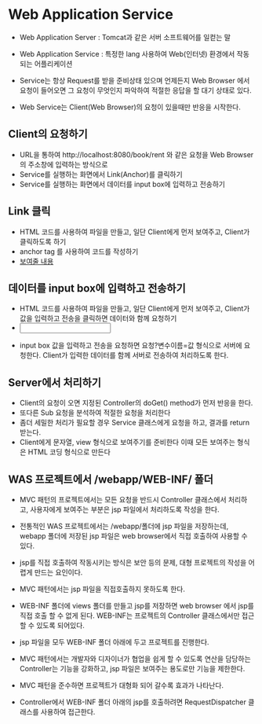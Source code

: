 # Web Application Service
* Web Application Server	: Tomcat과 같은 서버 소프트웨어를 일컫는 말
* Web Application Service	: 특정한 lang 사용하여 Web(인터넷) 환경에서 작동되는 어플리케이션

* Service는 항상 Request를 받을 준비상태 있으며 언제든지 Web Browser 에서 요청이 들어오면 그 요청이 무엇인지 파악하여 적절한 응답을 할 대기 상태로 있다.
* Web Service는 Client(Web Browser)의 요청이 있을때만 반응을 시작한다.

## Client의 요청하기
* URL을 통하여 http://localhost:8080/book/rent 와 같은 요청을 Web Browser의 주소창에 입력하는 방식으로
* Service를 실행하는 화면에서 Link(Anchor)를 클릭하기
* Service를 실행하는 화면에서 데이터를 input box에 입력하고 전송하기

## Link 클릭
* HTML 코드를 사용하여 파일을 만들고, 일단 Client에게 먼저 보여주고, Client가 클릭하도록 하기
* anchor tag 를 사용하여 코드를 작성하기
* <a href = "요청"> 보여줄 내용 </a>

## 데이터를 input box에 입력하고 전송하기
* HTML 코드를 사용하여 파일을 만들고, 일단 Client에게 먼저 보여주고, Client가 값을 입력하고 전송을 클릭하면 데이터와 함께 요청하기
* <form action="요청"> <input name="변수이름"/> </form>
* input box 값을 입력하고 전송을 요청하면	요청?변수이름=값 형식으로 서버에 요청한다. Client가 입력한 데이터를 함께 서버로 전송하여 처리하도록 한다.

## Server에서 처리하기
* Client의 요청이 오면 지정된 Controller의 doGet() method가 먼저 반응을 한다.
* 또다른 Sub 요청을 분석하여 적절한 요청을 처리한다
* 좀더 세밀한 처리가 필요할 경우 Service 클래스에게 요청을 하고, 결과를 return 받는다.
* Client에게 문자열, view 형식으로 보여주기를 준비한다	이때 모든 보여주는 형식은 HTML 코딩 형식으로 만든다

## WAS 프로젝트에서 /webapp/WEB-INF/ 폴더
* MVC 패턴의 프로젝트에서는 모든 요청을 반드시 Controller 클래스에서 처리하고, 사용자에게 보여주는 부분은 jsp 파일에서 처리하도록 작성을 한다.
* 전통적인 WAS 프로젝트에서는 /webapp/폴더에 jsp 파일을 저장하는데, webapp 폴더에 저장된 jsp 파일은 web browser에서 직접 호출하여 사용할 수 있다.
* jsp를 직접 호출하여 작동시키는 방식은 보안 등의 문제, 대형 프로젝트의 작성을 어렵게 만드는 요인이다.
* MVC 패턴에서는 jsp 파일을 직접호출하지 못하도록 한다.
* WEB-INF 폴더에 views 폴더를 만들고 jsp를 저장하면 web browser 에서 jsp를 직접 호출 할 수 없게 된다. WEB-INF는 프로젝트의 Controller 클래스에서만 접근할 수 있도록 되어있다.

* jsp 파일을 모두 WEB-INF 폴더 아래에 두고 프로젝트를 진행한다.
* MVC 패턴에서는 개발자와 디자이너가 협업을 쉽게 할 수 있도록 연산을 담당하는 Controller는 기능을 강화하고, jsp 파일은 보여주는 용도로만 기능을 제한한다.

* MVC 패턴을 준수하면 프로젝트가 대형화 되어 갈수록 효과가 나타난다.

* Controller에서 WEB-INF 폴더 아래의 jsp를 호출하려면 RequestDispatcher 클래스를 사용하여 접근한다.